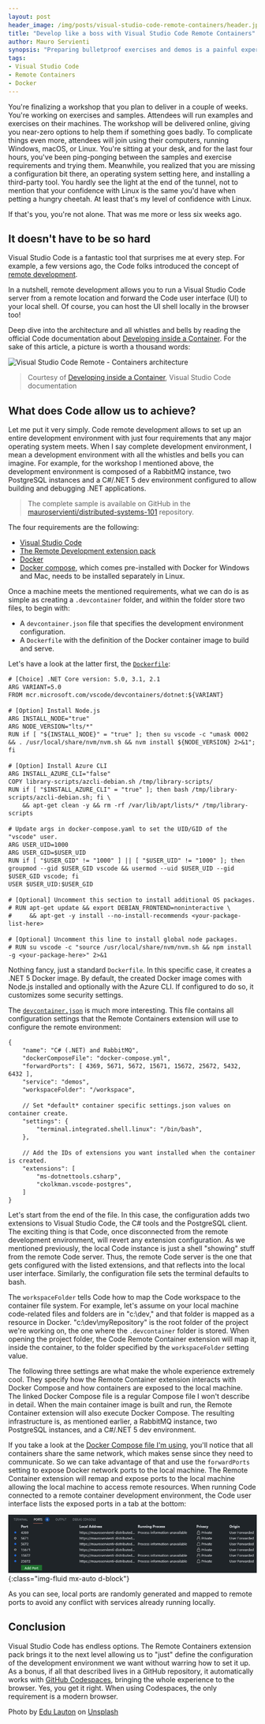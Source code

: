 ```yaml
---
layout: post
header_image: /img/posts/visual-studio-code-remote-containers/header.jpg
title: "Develop like a boss with Visual Studio Code Remote Containers"
author: Mauro Servienti
synopsis: "Preparing bulletproof exercises and demos is a painful experience, especially if we need to support multiple OSes. Visual Studio Code Remote Containers expansion pack comes to the rescue and promises to be a game-changer."
tags:
- Visual Studio Code
- Remote Containers
- Docker
---
```


You're finalizing a workshop that you plan to deliver in a couple of weeks. You're working on exercises and samples. Attendees will run examples and exercises on their machines. The workshop will be delivered online, giving you near-zero options to help them if something goes badly. To complicate things even more, attendees will join using their computers, running Windows, macOS, or Linux.
You're sitting at your desk, and for the last four hours, you've been ping-ponging between the samples and exercise requirements and trying them. Meanwhile, you realized that you are missing a configuration bit there, an operating system setting here, and installing a third-party tool. You hardly see the light at the end of the tunnel, not to mention that your confidence with Linux is the same you'd have when petting a hungry cheetah. At least that's my level of confidence with Linux.

If that's you, you're not alone. That was me more or less six weeks ago.

## It doesn't have to be so hard

Visual Studio Code is a fantastic tool that surprises me at every step. For example, a few versions ago, the Code folks introduced the concept of [remote development](https://github.com/microsoft/vscode-remote-release).

In a nutshell, remote development allows you to run a Visual Studio Code server from a remote location and forward the Code user interface (UI) to your local shell. Of course, you can host the UI shell locally in the browser too!

Deep dive into the architecture and all whistles and bells by reading the official Code documentation about [Developing inside a Container](https://code.visualstudio.com/docs/remote/containers). For the sake of this article, a picture is worth a thousand words:

![Visual Studio Code Remote - Containers architecture](https://code.visualstudio.com/assets/docs/remote/containers/architecture-containers.png)

> Courtesy of [Developing inside a Container](https://code.visualstudio.com/docs/remote/containers), Visual Studio Code documentation

## What does Code allow us to achieve?

Let me put it very simply. Code remote development allows to set up an entire development environment with just four requirements that any major operating system meets. When I say complete development environment, I mean a development environment with all the whistles and bells you can imagine. For example, for the workshop I mentioned above, the development environment is composed of a RabbitMQ instance, two PostgreSQL instances and a C#/.NET 5 dev environment configured to allow building and debugging .NET applications.

> The complete sample is available on GitHub in the [mauroservienti/distributed-systems-101](https://github.com/mauroservienti/distributed-systems-101) repository.

The four requirements are the following:

- [Visual Studio Code](https://code.visualstudio.com)
- [The Remote Development extension pack](https://marketplace.visualstudio.com/items?itemName=ms-vscode-remote.vscode-remote-extensionpack)
- [Docker](https://www.docker.com/products/docker-desktop)
- [Docker compose](https://docs.docker.com/compose/install), which comes pre-installed with Docker for Windows and Mac, needs to be installed separately in Linux.

Once a machine meets the mentioned requirements, what we can do is as simple as creating a `.devcontainer` folder, and within the folder store two files, to begin with:

- A `devcontainer.json` file that specifies the development environment configuration.
- A `Dockerfile` with the definition of the Docker container image to build and serve.

Let's have a look at the latter first, the [`Dockerfile`](https://github.com/mauroservienti/distributed-systems-101/blob/main/.devcontainer/Dockerfile):

```
# [Choice] .NET Core version: 5.0, 3.1, 2.1
ARG VARIANT=5.0
FROM mcr.microsoft.com/vscode/devcontainers/dotnet:${VARIANT}

# [Option] Install Node.js
ARG INSTALL_NODE="true"
ARG NODE_VERSION="lts/*"
RUN if [ "${INSTALL_NODE}" = "true" ]; then su vscode -c "umask 0002 && . /usr/local/share/nvm/nvm.sh && nvm install ${NODE_VERSION} 2>&1"; fi

# [Option] Install Azure CLI
ARG INSTALL_AZURE_CLI="false"
COPY library-scripts/azcli-debian.sh /tmp/library-scripts/
RUN if [ "$INSTALL_AZURE_CLI" = "true" ]; then bash /tmp/library-scripts/azcli-debian.sh; fi \
    && apt-get clean -y && rm -rf /var/lib/apt/lists/* /tmp/library-scripts

# Update args in docker-compose.yaml to set the UID/GID of the "vscode" user.
ARG USER_UID=1000
ARG USER_GID=$USER_UID
RUN if [ "$USER_GID" != "1000" ] || [ "$USER_UID" != "1000" ]; then groupmod --gid $USER_GID vscode && usermod --uid $USER_UID --gid $USER_GID vscode; fi
USER $USER_UID:$USER_GID

# [Optional] Uncomment this section to install additional OS packages.
# RUN apt-get update && export DEBIAN_FRONTEND=noninteractive \
#     && apt-get -y install --no-install-recommends <your-package-list-here>

# [Optional] Uncomment this line to install global node packages.
# RUN su vscode -c "source /usr/local/share/nvm/nvm.sh && npm install -g <your-package-here>" 2>&1
```

Nothing fancy, just a standard `Dockerfile`. In this specific case, it creates a .NET 5 Docker image. By default, the created Docker image comes with Node.js installed and optionally with the Azure CLI. If configured to do so, it customizes some security settings.

The [`devcontainer.json`](https://github.com/mauroservienti/distributed-systems-101/blob/main/.devcontainer/devcontainer.json) is much more interesting. This file contains all configuration settings that the Remote Containers extension will use to configure the remote environment:

```
{
    "name": "C# (.NET) and RabbitMQ",
    "dockerComposeFile": "docker-compose.yml",
    "forwardPorts": [ 4369, 5671, 5672, 15671, 15672, 25672, 5432, 6432 ],
    "service": "demos",
    "workspaceFolder": "/workspace",

    // Set *default* container specific settings.json values on container create.
    "settings": {
        "terminal.integrated.shell.linux": "/bin/bash",
    },

    // Add the IDs of extensions you want installed when the container is created.
    "extensions": [
        "ms-dotnettools.csharp",
        "ckolkman.vscode-postgres",
    ]
}
```

Let's start from the end of the file. In this case, the configuration adds two extensions to Visual Studio Code, the C# tools and the PostgreSQL client. The exciting thing is that Code, once disconnected from the remote development environment, will revert any extension configuration. As we mentioned previously, the local Code instance is just a shell "showing" stuff from the remote Code server. Thus, the remote Code server is the one that gets configured with the listed extensions, and that reflects into the local user interface. Similarly, the configuration file sets the terminal defaults to bash.

The `workspaceFolder` tells Code how to map the Code workspace to the container file system. For example, let's assume on your local machine code-related files and folders are in "c:\dev," and that folder is mapped as a resource in Docker. "c:\dev\myRepository" is the root folder of the project we're working on, the one where the `.devcontainer` folder is stored. When opening the project folder, the Code Remote Container extension will map it, inside the container, to the folder specified by the `workspaceFolder` setting value.

The following three settings are what make the whole experience extremely cool. They specify how the Remote Container extension interacts with Docker Compose and how containers are exposed to the local machine. The linked Docker Compose file is a regular Compose file I won't describe in detail. When the main container image is built and run, the Remote Container extension will also execute Docker Compose. The resulting infrastructure is, as mentioned earlier, a RabbitMQ instance, two PostgreSQL instances, and a C#/.NET 5 dev environment.

If you take a look at the [Docker Compose file I'm using](https://github.com/mauroservienti/distributed-systems-101/blob/main/.devcontainer/docker-compose.yml), you'll notice that all containers share the same network, which makes sense since they need to communicate. So we can take advantage of that and use the `forwardPorts` setting to expose Docker network ports to the local machine.
The Remote Container extension will remap and expose ports to the local machine allowing the local machine to access remote resources. When running Code connected to a remote container development environment, the Code user interface lists the exposed ports in a tab at the bottom:

![Forwarded ports](/img/posts/visual-studio-code-remote-containers/ports.png){:class="img-fluid mx-auto d-block"}

As you can see, local ports are randomly generated and mapped to remote ports to avoid any conflict with services already running locally.

## Conclusion

Visual Studio Code has endless options. The Remote Containers extension pack brings it to the next level allowing us to "just" define the configuration of the development environment we want without warring how to set it up. As a bonus, if all that described lives in a GitHub repository, it automatically works with [GitHub Codespaces](https://github.com/features/codespaces), bringing the whole experience to the browser. Yes, you get it right. When using Codespaces, the only requirement is a modern browser.

Photo by <a href="https://unsplash.com/@edulauton?utm_source=unsplash&utm_medium=referral&utm_content=creditCopyText">Edu Lauton</a> on <a href="https://unsplash.com/s/photos/excitement?utm_source=unsplash&utm_medium=referral&utm_content=creditCopyText">Unsplash</a>
